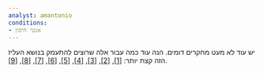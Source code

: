 ```yaml
---
analyst: amantonio
conditions:
- אנטי חיסון
---
```


יש עוד לא מעט מחקרים דומים. הנה עוד כמה עבור אלה שרוצים להתעמק בנושא העליז הזה קצת יותר: [[1]](https://www.ncbi.nlm.nih.gov/pubmed/20045099), [[2]](https://www.ncbi.nlm.nih.gov/pmc/articles/PMC4526932), [[3]](https://www.ncbi.nlm.nih.gov/pubmed/26262154), [[4]](https://www.ncbi.nlm.nih.gov/pubmed/25583384), [[5]](https://www.ncbi.nlm.nih.gov/pmc/articles/PMC3113438), [[6]](http://journals.plos.org/plosone/article?id=10.1371/journal.pone.0185955), [[7]](http://www.jabfm.org/content/27/4/458.full), [[8]](https://www.ncbi.nlm.nih.gov/pmc/articles/PMC3906278), [[9]](https://www.ncbi.nlm.nih.gov/pubmed/28704520).
